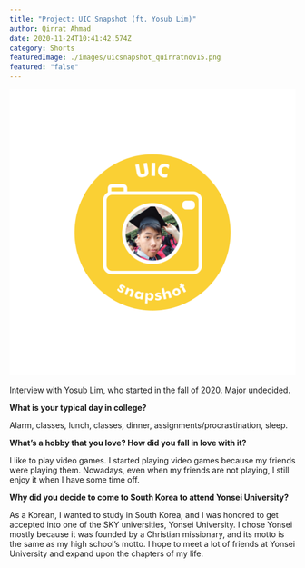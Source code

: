 ```yaml
---
title: "Project: UIC Snapshot (ft. Yosub Lim)"
author: Qirrat Ahmad
date: 2020-11-24T10:41:42.574Z
category: Shorts
featuredImage: ./images/uicsnapshot_quirratnov15.png
featured: "false"
---
```

![](images/uicsnapshot_quirratnov15.png)

Interview with Yosub Lim, who started in the fall of 2020. Major undecided.

**What is your typical day in college?**

Alarm, classes, lunch, classes, dinner, assignments/procrastination, sleep.

**What’s a hobby that you love? How did you fall in love with it?**

I like to play video games. I started playing video games because my friends were playing them. Nowadays, even when my friends are not playing, I still enjoy it when I have some time off.

**Why did you decide to come to South Korea to attend Yonsei University?**

As a Korean, I wanted to study in South Korea, and I was honored to get accepted into one of the SKY universities, Yonsei University. I chose Yonsei mostly because it was founded by a Christian missionary, and its motto is the same as my high school’s motto. I hope to meet a lot of friends at Yonsei University and expand upon the chapters of my life.